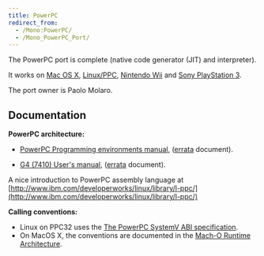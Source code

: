 ```yaml
---
title: PowerPC
redirect_from:
  - /Mono:PowerPC/
  - /Mono_PowerPC_Port/
---
```


The PowerPC port is complete (native code generator (JIT) and interpreter).

It works on [Mac OS X](/docs/about-mono/supported-platforms/osx/), [Linux/PPC](/docs/about-mono/supported-platforms/linux/), [Nintendo Wii](/docs/about-mono/supported-platforms/wii/) and [Sony PlayStation 3](/docs/about-mono/supported-platforms/playstation3/).

The port owner is Paolo Molaro.

Documentation
-------------

**PowerPC architecture:**

-   [PowerPC Programming environments manual](http://www.freescale.com/files/product/doc/MPCFPE32B.pdf), ([errata](http://www.freescale.com/files/product/doc/MPCFPE32BAD.pdf) document).

-   [G4 (7410) User's manual](http://www.freescale.com/files/32bit/doc/ref_manual/MPC7410UM.pdf), ([errata](http://www.freescale.com/files/32bit/doc/ref_manual/MPC7410UMAD.pdf) document).

A nice introduction to PowerPC assembly language at [http://www.ibm.com/developerworks/linux/library/l-ppc/](http://www.ibm.com/developerworks/linux/library/l-ppc/)

**Calling conventions:**

-   Linux on PPC32 uses the [The PowerPC SystemV ABI specification](http://refspecs.linux-foundation.org/elf/elfspec_ppc.pdf).
-   On MacOS X, the conventions are documented in the [Mach-O Runtime Architecture](https://developer.apple.com/library/mac/documentation/DeveloperTools/Conceptual/MachORuntime/).


